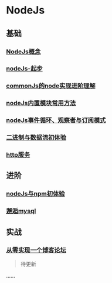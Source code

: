 # NodeJs

## 基础

### [NodeJs概念](https://mubu.com/doc/fP2LzvzIx_)

### [nodeJs-起步](nodeJs-起步)

### [commonJs的node实现进阶理解](commonJs的node实现探究二)

### [nodeJs内置模块常用方法](nodeJs内置模块常用方法)

### [nodeJs事件循环、观察者与订阅模式](nodeJs事件循环、观察者与订阅模式)

### [二进制与数据流初体验](buffer二进制处理)

### [http服务](http服务)

## 进阶

### [nodeJs与npm初体验](nodeJs与npm初体验.md)

### [邂逅mysql](数据库)

## 实战

### [从零实现一个博客论坛](./project/forum)

> 待更新

......
